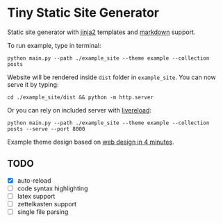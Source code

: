 Tiny Static Site Generator
=====

Static site generator with [jinja2](https://jinja.palletsprojects.com/en/2.11.x/) templates and [markdown](https://en.wikipedia.org/wiki/Markdown) support.

To run example, type in terminal:

```
python main.py --path ./example_site --theme example --collection posts
```

Website will be rendered inside `dist` folder in `example_site`. You can now serve it by typing:

```
cd ./example_site/dist && python -m http.server
```

Or you can rely on included server with [livereload](https://github.com/lepture/python-livereload):

```
python main.py --path ./example_site --theme example --collection posts --serve --port 8000
```

Example theme design based on [web design in 4 minutes](https://jgthms.com/web-design-in-4-minutes/).

## TODO

- [x] auto-reload
- [ ] code syntax highlighting 
- [ ] latex support
- [ ] zettelkasten support
- [ ] single file parsing

